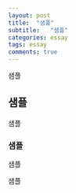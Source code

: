 ```yaml
---
layout: post
title:  "샘플"
subtitle:   "샘플"
categories: essay
tags: essay
comments: true
---
```


샘플 

## 샘플 


샘플 


### 샘플 


샘플 

샘플 
